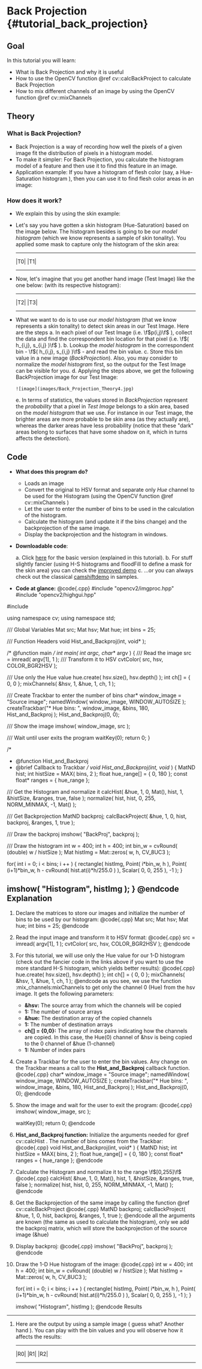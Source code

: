 Back Projection {#tutorial_back_projection}
===============

Goal
----

In this tutorial you will learn:

-   What is Back Projection and why it is useful
-   How to use the OpenCV function @ref cv::calcBackProject to calculate Back Projection
-   How to mix different channels of an image by using the OpenCV function @ref cv::mixChannels

Theory
------

### What is Back Projection?

-   Back Projection is a way of recording how well the pixels of a given image fit the distribution
    of pixels in a histogram model.
-   To make it simpler: For Back Projection, you calculate the histogram model of a feature and then
    use it to find this feature in an image.
-   Application example: If you have a histogram of flesh color (say, a Hue-Saturation histogram ),
    then you can use it to find flesh color areas in an image:

### How does it work?

-   We explain this by using the skin example:
-   Let's say you have gotten a skin histogram (Hue-Saturation) based on the image below. The
    histogram besides is going to be our *model histogram* (which we know represents a sample of
    skin tonality). You applied some mask to capture only the histogram of the skin area:

      ------ ------
      |T0|   |T1|
      ------ ------

-   Now, let's imagine that you get another hand image (Test Image) like the one below: (with its
    respective histogram):

      ------ ------
      |T2|   |T3|
      ------ ------

-   What we want to do is to use our *model histogram* (that we know represents a skin tonality) to
    detect skin areas in our Test Image. Here are the steps
    a.  In each pixel of our Test Image (i.e. \f$p(i,j)\f$ ), collect the data and find the
        correspondent bin location for that pixel (i.e. \f$( h_{i,j}, s_{i,j} )\f$ ).
    b.  Lookup the *model histogram* in the correspondent bin - \f$( h_{i,j}, s_{i,j} )\f$ - and read
        the bin value.
    c.  Store this bin value in a new image (*BackProjection*). Also, you may consider to normalize
        the *model histogram* first, so the output for the Test Image can be visible for you.
    d.  Applying the steps above, we get the following BackProjection image for our Test Image:

        ![image](images/Back_Projection_Theory4.jpg)

    e.  In terms of statistics, the values stored in *BackProjection* represent the *probability*
        that a pixel in *Test Image* belongs to a skin area, based on the *model histogram* that we
        use. For instance in our Test image, the brighter areas are more probable to be skin area
        (as they actually are), whereas the darker areas have less probability (notice that these
        "dark" areas belong to surfaces that have some shadow on it, which in turns affects the
        detection).

Code
----

-   **What does this program do?**
    -   Loads an image
    -   Convert the original to HSV format and separate only *Hue* channel to be used for the
        Histogram (using the OpenCV function @ref cv::mixChannels )
    -   Let the user to enter the number of bins to be used in the calculation of the histogram.
    -   Calculate the histogram (and update it if the bins change) and the backprojection of the
        same image.
    -   Display the backprojection and the histogram in windows.
-   **Downloadable code**:

    a.  Click
        [here](https://github.com/Itseez/opencv/tree/master/samples/cpp/tutorial_code/Histograms_Matching/calcBackProject_Demo1.cpp)
        for the basic version (explained in this tutorial).
    b.  For stuff slightly fancier (using H-S histograms and floodFill to define a mask for the
        skin area) you can check the [improved
        demo](https://github.com/Itseez/opencv/tree/master/samples/cpp/tutorial_code/Histograms_Matching/calcBackProject_Demo2.cpp)
    c.  ...or you can always check out the classical
        [camshiftdemo](https://github.com/Itseez/opencv/tree/master/samples/cpp/camshiftdemo.cpp)
        in samples.

-   **Code at glance:**
@code{.cpp}
#include "opencv2/imgproc.hpp"
#include "opencv2/highgui.hpp"

#include <iostream>

using namespace cv;
using namespace std;

/// Global Variables
Mat src; Mat hsv; Mat hue;
int bins = 25;

/// Function Headers
void Hist_and_Backproj(int, void* );

/* @function main */
int main( int argc, char** argv )
{
  /// Read the image
  src = imread( argv[1], 1 );
  /// Transform it to HSV
  cvtColor( src, hsv, COLOR_BGR2HSV );

  /// Use only the Hue value
  hue.create( hsv.size(), hsv.depth() );
  int ch[] = { 0, 0 };
  mixChannels( &hsv, 1, &hue, 1, ch, 1 );

  /// Create Trackbar to enter the number of bins
  char* window_image = "Source image";
  namedWindow( window_image, WINDOW_AUTOSIZE );
  createTrackbar("* Hue  bins: ", window_image, &bins, 180, Hist_and_Backproj );
  Hist_and_Backproj(0, 0);

  /// Show the image
  imshow( window_image, src );

  /// Wait until user exits the program
  waitKey(0);
  return 0;
}


/*
 * @function Hist_and_Backproj
 * @brief Callback to Trackbar
 */
void Hist_and_Backproj(int, void* )
{
  MatND hist;
  int histSize = MAX( bins, 2 );
  float hue_range[] = { 0, 180 };
  const float* ranges = { hue_range };

  /// Get the Histogram and normalize it
  calcHist( &hue, 1, 0, Mat(), hist, 1, &histSize, &ranges, true, false );
  normalize( hist, hist, 0, 255, NORM_MINMAX, -1, Mat() );

  /// Get Backprojection
  MatND backproj;
  calcBackProject( &hue, 1, 0, hist, backproj, &ranges, 1, true );

  /// Draw the backproj
  imshow( "BackProj", backproj );

  /// Draw the histogram
  int w = 400; int h = 400;
  int bin_w = cvRound( (double) w / histSize );
  Mat histImg = Mat::zeros( w, h, CV_8UC3 );

  for( int i = 0; i < bins; i ++ )
     { rectangle( histImg, Point( i*bin_w, h ), Point( (i+1)*bin_w, h - cvRound( hist.at<float>(i)*h/255.0 ) ), Scalar( 0, 0, 255 ), -1 ); }

  imshow( "Histogram", histImg );
}
@endcode
Explanation
-----------

1.  Declare the matrices to store our images and initialize the number of bins to be used by our
    histogram:
    @code{.cpp}
    Mat src; Mat hsv; Mat hue;
    int bins = 25;
    @endcode
2.  Read the input image and transform it to HSV format:
    @code{.cpp}
    src = imread( argv[1], 1 );
    cvtColor( src, hsv, COLOR_BGR2HSV );
    @endcode
3.  For this tutorial, we will use only the Hue value for our 1-D histogram (check out the fancier
    code in the links above if you want to use the more standard H-S histogram, which yields better
    results):
    @code{.cpp}
    hue.create( hsv.size(), hsv.depth() );
    int ch[] = { 0, 0 };
    mixChannels( &hsv, 1, &hue, 1, ch, 1 );
    @endcode
    as you see, we use the function :mix_channels:mixChannels to get only the channel 0 (Hue) from
    the hsv image. It gets the following parameters:

    -   **&hsv:** The source array from which the channels will be copied
    -   **1:** The number of source arrays
    -   **&hue:** The destination array of the copied channels
    -   **1:** The number of destination arrays
    -   **ch[] = {0,0}:** The array of index pairs indicating how the channels are copied. In this
        case, the Hue(0) channel of &hsv is being copied to the 0 channel of &hue (1-channel)
    -   **1:** Number of index pairs

4.  Create a Trackbar for the user to enter the bin values. Any change on the Trackbar means a call
    to the **Hist_and_Backproj** callback function.
    @code{.cpp}
    char* window_image = "Source image";
    namedWindow( window_image, WINDOW_AUTOSIZE );
    createTrackbar("* Hue  bins: ", window_image, &bins, 180, Hist_and_Backproj );
    Hist_and_Backproj(0, 0);
    @endcode
5.  Show the image and wait for the user to exit the program:
    @code{.cpp}
    imshow( window_image, src );

    waitKey(0);
    return 0;
    @endcode
6.  **Hist_and_Backproj function:** Initialize the arguments needed for @ref cv::calcHist . The
    number of bins comes from the Trackbar:
    @code{.cpp}
    void Hist_and_Backproj(int, void* )
    {
      MatND hist;
      int histSize = MAX( bins, 2 );
      float hue_range[] = { 0, 180 };
      const float* ranges = { hue_range };
    @endcode
7.  Calculate the Histogram and normalize it to the range \f$[0,255]\f$
    @code{.cpp}
    calcHist( &hue, 1, 0, Mat(), hist, 1, &histSize, &ranges, true, false );
    normalize( hist, hist, 0, 255, NORM_MINMAX, -1, Mat() );
    @endcode
8.  Get the Backprojection of the same image by calling the function @ref cv::calcBackProject
    @code{.cpp}
    MatND backproj;
    calcBackProject( &hue, 1, 0, hist, backproj, &ranges, 1, true );
    @endcode
    all the arguments are known (the same as used to calculate the histogram), only we add the
    backproj matrix, which will store the backprojection of the source image (&hue)

9.  Display backproj:
    @code{.cpp}
    imshow( "BackProj", backproj );
    @endcode
10. Draw the 1-D Hue histogram of the image:
    @code{.cpp}
    int w = 400; int h = 400;
    int bin_w = cvRound( (double) w / histSize );
    Mat histImg = Mat::zeros( w, h, CV_8UC3 );

    for( int i = 0; i < bins; i ++ )
       { rectangle( histImg, Point( i*bin_w, h ), Point( (i+1)*bin_w, h - cvRound( hist.at<float>(i)*h/255.0 ) ), Scalar( 0, 0, 255 ), -1 ); }

    imshow( "Histogram", histImg );
    @endcode
Results
-------

1.  Here are the output by using a sample image ( guess what? Another hand ). You can play with the
    bin values and you will observe how it affects the results:

      ------ ------ ------
      |R0|   |R1|   |R2|
      ------ ------ ------



